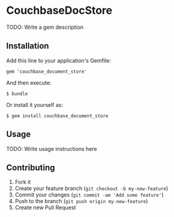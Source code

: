 # CouchbaseDocStore

TODO: Write a gem description

## Installation

Add this line to your application's Gemfile:

    gem 'couchbase_document_store'

And then execute:

    $ bundle

Or install it yourself as:

    $ gem install couchbase_document_store

## Usage

TODO: Write usage instructions here

## Contributing

1. Fork it
2. Create your feature branch (`git checkout -b my-new-feature`)
3. Commit your changes (`git commit -am 'Add some feature'`)
4. Push to the branch (`git push origin my-new-feature`)
5. Create new Pull Request

